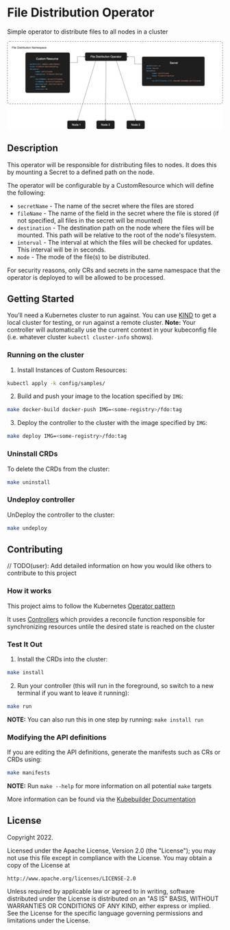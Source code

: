 # File Distribution Operator 

Simple operator to distribute files to all nodes in a cluster

![Architecture](fdo_architecture.png)

## Description

This operator will be responsible for distributing files to nodes. It does this by mounting a Secret to a defined path on the node.

The operator will be configurable by a CustomResource which will define the following:

- `secretName` - The name of the secret where the files are stored
- `fileName` - The name of the field in the secret where the file is stored (if not specified, all files in the secret will be mounted)
- `destination` - The destination path on the node where the files will be mounted. This path will be relative to the root of the node's filesystem.
- `interval` - The interval at which the files will be checked for updates. This interval will be in seconds.
- `mode` - The mode of the file(s) to be distributed. 

For security reasons, only CRs and secrets in the same namespace that the operator is deployed to will be allowed to be processed.

## Getting Started
You’ll need a Kubernetes cluster to run against. You can use [KIND](https://sigs.k8s.io/kind) to get a local cluster for testing, or run against a remote cluster.
**Note:** Your controller will automatically use the current context in your kubeconfig file (i.e. whatever cluster `kubectl cluster-info` shows).

### Running on the cluster
1. Install Instances of Custom Resources:

```sh
kubectl apply -k config/samples/
```

2. Build and push your image to the location specified by `IMG`:
	
```sh
make docker-build docker-push IMG=<some-registry>/fdo:tag
```
	
3. Deploy the controller to the cluster with the image specified by `IMG`:

```sh
make deploy IMG=<some-registry>/fdo:tag
```

### Uninstall CRDs
To delete the CRDs from the cluster:

```sh
make uninstall
```

### Undeploy controller
UnDeploy the controller to the cluster:

```sh
make undeploy
```

## Contributing
// TODO(user): Add detailed information on how you would like others to contribute to this project

### How it works
This project aims to follow the Kubernetes [Operator pattern](https://kubernetes.io/docs/concepts/extend-kubernetes/operator/)

It uses [Controllers](https://kubernetes.io/docs/concepts/architecture/controller/) 
which provides a reconcile function responsible for synchronizing resources untile the desired state is reached on the cluster 

### Test It Out
1. Install the CRDs into the cluster:

```sh
make install
```

2. Run your controller (this will run in the foreground, so switch to a new terminal if you want to leave it running):

```sh
make run
```

**NOTE:** You can also run this in one step by running: `make install run`

### Modifying the API definitions
If you are editing the API definitions, generate the manifests such as CRs or CRDs using:

```sh
make manifests
```

**NOTE:** Run `make --help` for more information on all potential `make` targets

More information can be found via the [Kubebuilder Documentation](https://book.kubebuilder.io/introduction.html)

## License

Copyright 2022.

Licensed under the Apache License, Version 2.0 (the "License");
you may not use this file except in compliance with the License.
You may obtain a copy of the License at

    http://www.apache.org/licenses/LICENSE-2.0

Unless required by applicable law or agreed to in writing, software
distributed under the License is distributed on an "AS IS" BASIS,
WITHOUT WARRANTIES OR CONDITIONS OF ANY KIND, either express or implied.
See the License for the specific language governing permissions and
limitations under the License.


